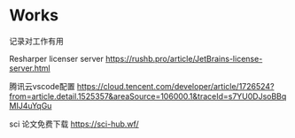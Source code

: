 # Works
记录对工作有用

Resharper licenser server 
https://rushb.pro/article/JetBrains-license-server.html

腾讯云vscode配置
https://cloud.tencent.com/developer/article/1726524?from=article.detail.1525357&areaSource=106000.1&traceId=s7YU0DJsoBBqMIJ4uYqGu

sci 论文免费下载
https://sci-hub.wf/
